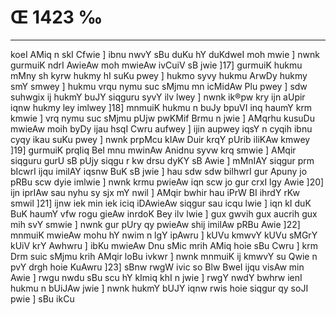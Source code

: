 # Œ 1423 ‰
---
koeI AMiq n skI Cfwie ] ibnu nwvY sBu duKu hY duKdweI moh mwie ] nwnk
gurmuiK ndrI AwieAw moh mwieAw ivCuiV sB jwie ]17] gurmuiK hukmu
mMny sh kyrw hukmy hI suKu pwey ] hukmo syvy hukmu ArwDy hukmy smY smwey ]
hukmu vrqu nymu suc sMjmu mn icMidAw Plu pwey ] sdw suhwgix ij hukmY buJY
siqguru syvY ilv lwey ] nwnk ik®pw kry ijn aUpir iqnw hukmy ley imlwey
]18] mnmuiK hukmu n buJy bpuVI inq haumY krm kmwie ] vrq nymu suc
sMjmu pUjw pwKMif Brmu n jwie ] AMqrhu kusuDu mwieAw moih byDy ijau hsqI
Cwru aufwey ] ijin aupwey iqsY n cyqih ibnu cyqy ikau suKu pwey ] nwnk
prpMcu kIAw Duir krqY pUrib iliKAw kmwey ]19] gurmuiK prqIiq BeI
mnu mwinAw Anidnu syvw krq smwie ] AMqir siqguru gurU sB pUjy siqgu r
kw drsu dyKY sB Awie ] mMnIAY siqgur prm bIcwrI ijqu imilAY iqsnw
BuK sB jwie ] hau sdw sdw bilhwrI gur Apuny jo pRBu scw dyie imlwie ]
nwnk krmu pwieAw iqn scw jo gur crxI lgy Awie ]20] ijn iprIAw
sau nyhu sy sjx mY nwil ] AMqir bwhir hau iPrW BI ihrdY rKw smwil
]21] ijnw iek min iek iciq iDAwieAw siqgur sau icqu lwie ] iqn
kI duK BuK haumY vfw rogu gieAw inrdoK Bey ilv lwie ] gux gwvih gux
aucrih gux mih svY smwie ] nwnk gur pUry qy pwieAw shij imilAw pRBu
Awie ]22] mnmuiK mwieAw mohu hY nwim n lgY ipAwru ] kUVu kmwvY kUVu
sMGrY kUiV krY Awhwru ] ibKu mwieAw Dnu sMic mrih AMiq hoie sBu Cwru ]
krm Drm suic sMjmu krih AMqir loBu ivkwr ] nwnk mnmuiK ij kmwvY su
Qwie n pvY drgh hoie KuAwru ]23] sBnw rwgW ivic so Blw BweI ijqu
visAw min Awie ] rwgu nwdu sBu scu hY kImiq khI n jwie ] rwgY nwdY
bwhrw ienI hukmu n bUiJAw jwie ] nwnk hukmY bUJY iqnw rwis hoie siqgur
qy soJI pwie ] sBu ikCu
####
